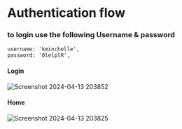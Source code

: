 # Authentication flow

### to login use the following Username & password
    username: 'kminchelle',
    password: '0lelplR',

#### Login    
![Screenshot 2024-04-13 203852](https://github.com/Yo445/Authentication-Flow/assets/130509394/42984990-4c7d-43ff-8163-b6ded78f4af0)

#### Home     
![Screenshot 2024-04-13 203825](https://github.com/Yo445/Authentication-Flow/assets/130509394/094b34fb-ec6f-49b1-b82a-14f196b0b52e)
